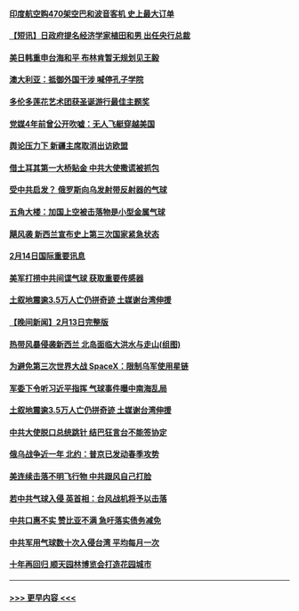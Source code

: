 #### [印度航空购470架空巴和波音客机 史上最大订单](../pages/prog202/a103649325.md?t=02150643) 
#### [【短讯】日政府提名经济学家植田和男 出任央行总裁](../pages/prog202/a103649252.md?t=02150643) 
#### [美日韩重申台海和平 布林肯暂无规划见王毅](../pages/prog202/a103649248.md?t=02150643) 
#### [澳大利亚：抵御外国干涉 喊停孔子学院](../pages/prog202/a103649246.md?t=02150643) 
#### [多伦多莲花艺术团获圣诞游行最佳主题奖](../pages/prog202/a103649180.md?t=02150643) 
#### [党媒4年前曾公开吹嘘：无人飞艇穿越美国](../pages/prog202/a103649131.md?t=02150643) 
#### [舆论压力下 新疆主席取消出访欧盟](../pages/prog202/a103649093.md?t=02150643) 
#### [借土耳其第一大桥贴金 中共大使撒谎被抓包](../pages/prog202/a103649039.md?t=02150643) 
#### [受中共启发？ 俄罗斯向乌发射带反射器的气球](../pages/prog202/a103649045.md?t=02150643) 
#### [五角大楼：加国上空被击落物是小型金属气球](../pages/prog202/a103649048.md?t=02150643) 
#### [飓风袭 新西兰宣布史上第三次国家紧急状态](../pages/prog202/a103649027.md?t=02150643) 
#### [2月14日国际重要讯息](../pages/prog202/a103649026.md?t=02150643) 
#### [美军打捞中共间谍气球 获取重要传感器](../pages/prog202/a103648924.md?t=02150643) 
#### [土叙地震逾3.5万人亡仍拼奇迹 土媒谢台湾伸援](../pages/prog202/a103648804.md?t=02150643) 
#### [【晚间新闻】2月13日完整版](../pages/prog202/a103648792.md?t=02150643) 
#### [热带风暴侵袭新西兰 北岛面临大洪水与走山(组图)](../pages/prog202/a103648781.md?t=02150643) 
#### [为避免第三次世界大战 SpaceX：限制乌军使用星链](../pages/prog202/a103648805.md?t=02150643) 
#### [军委下令听习近平指挥 气球事件曝中南海乱局](../pages/prog202/a103648692.md?t=02150643) 
#### [土叙地震逾3.5万人亡仍拼奇迹 土媒谢台湾伸援](../pages/prog202/a103648772.md?t=02150643) 
#### [中共大使脱口总统跳针 结巴狂言台不能签协定](../pages/prog202/a103648766.md?t=02150643) 
#### [俄乌战争近一年 北约：普京已发动春季攻势](../pages/prog202/a103648719.md?t=02150643) 
#### [美连续击落不明飞行物 中共跟风自己打脸](../pages/prog202/a103648718.md?t=02150643) 
#### [若中共气球入侵 英首相：台风战机将予以击落](../pages/prog202/a103648717.md?t=02150643) 
#### [中共口惠不实 赞比亚不满 急吁落实债务减免](../pages/prog202/a103648581.md?t=02150643) 
#### [中共军用气球数十次入侵台湾 平均每月一次](../pages/prog202/a103648506.md?t=02150643) 
#### [十年再回归 顺天园林博览会打造花园城市](../pages/prog202/a103648494.md?t=02150643) 

----
#### [ >>> 更早内容 <<< ](../indexes/prog202-earlier.md)
